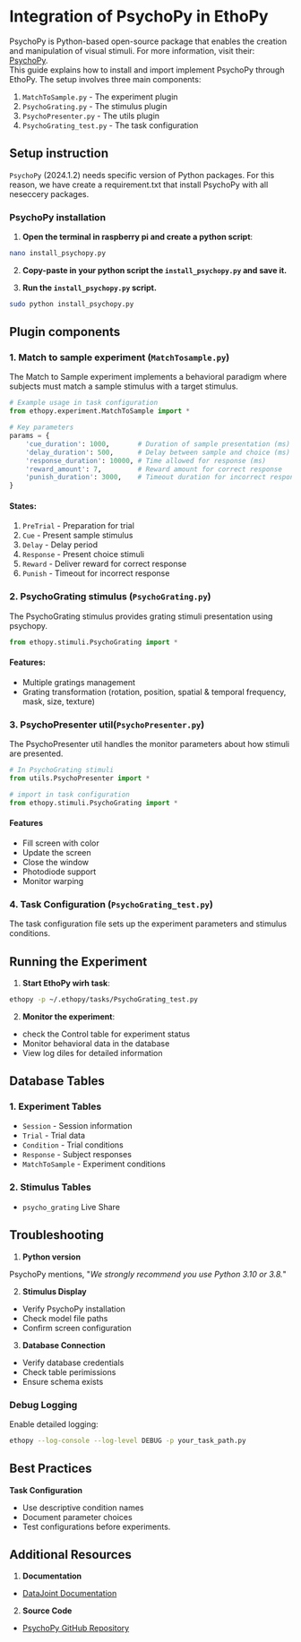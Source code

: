 # Integration of PsychoPy in EthoPy

PsychoPy is Python-based open-source package that enables the creation and manipulation of visual stimuli. For more information, visit their: [PsychoPy](https://www.psychopy.org/). \
This guide explains how to install and import implement PsychoPy through EthoPy. The setup involves three main components:

1. `MatchToSample.py` - The experiment plugin
2. `PsychoGrating.py` - The stimulus plugin
3. `PsychoPresenter.py` - The utils plugin 
4. `PsychoGrating_test.py` - The task configuration



## Setup instruction

`PsychoPy` (2024.1.2) needs specific version of Python packages. For this reason, we have create a requirement.txt that install PsychoPy with all neseccery packages.



### PsychoPy installation

1. **Open the terminal in raspberry pi and create a python script**:

```bash
nano install_psychopy.py
```
 

2. **Copy-paste in your python script the `install_psychopy.py` and save it.**


3. **Run the `install_psychopy.py` script.**

```bash
sudo python install_psychopy.py
```



## Plugin components

### 1. Match to sample experiment (`MatchTosample.py`)
The Match to Sample experiment implements a behavioral paradigm where subjects must match a sample stimulus with a target stimulus. 

```python
# Example usage in task configuration
from ethopy.experiment.MatchToSample import *

# Key parameters
params = {
    'cue_duration': 1000,       # Duration of sample presentation (ms)
    'delay_duration': 500,      # Delay between sample and choice (ms)
    'response_duration': 10000, # Time allowed for response (ms)
    'reward_amount': 7,         # Reward amount for correct response
    'punish_duration': 3000,    # Timeout duration for incorrect response (ms)
}
```



#### States:
1. `PreTrial` - Preparation for trial
2. `Cue` - Present sample stimulus
3. `Delay` - Delay period
4. `Response` - Present choice stimuli
5. `Reward` - Deliver reward for correct response
6. `Punish` - Timeout for incorrect response


### 2. PsychoGrating stimulus (`PsychoGrating.py`)

The PsychoGrating stimulus provides grating stimuli presentation using psychopy.

```python
from ethopy.stimuli.PsychoGrating import *
```

#### Features:
- Multiple gratings management
- Grating transformation (rotation, position, spatial & temporal frequency, mask, size, texture)



### 3. PsychoPresenter util(`PsychoPresenter.py`)

The PsychoPresenter util handles the monitor parameters about how stimuli are presented. 
```python
# In PsychoGrating stimuli
from utils.PsychoPresenter import *

# import in task configuration
from ethopy.stimuli.PsychoGrating import *

```

#### Features
- Fill screen with color
- Update the screen
- Close the window
- Photodiode support
- Monitor warping




### 4. Task Configuration (`PsychoGrating_test.py`)

The task configuration file sets up the experiment parameters and stimulus conditions. 




## Running the Experiment

1. **Start EthoPy wirh task**:

```bash
ethopy -p ~/.ethopy/tasks/PsychoGrating_test.py
```


2. **Monitor the experiment**:
- check the Control table for experiment status
- Monitor behavioral data in the database
- View log diles for detailed information




## Database Tables

### 1. Experiment Tables
- `Session` - Session information
- `Trial` - Trial data
- `Condition` - Trial conditions
- `Response` - Subject responses
- `MatchToSample` - Experiment conditions


### 2. Stimulus Tables
- `psycho_grating` Live Share

## Troubleshooting 

1. **Python version** 

PsychoPy mentions, "_We strongly recommend you use Python 3.10 or 3.8._"

2. **Stimulus Display**
- Verify PsychoPy installation
- Check model file paths
- Confirm screen configuration

3. **Database Connection**
- Verify database credentials
- Check table perimissions
- Ensure schema exists


### Debug Logging

Enable detailed logging:
```bash
ethopy --log-console --log-level DEBUG -p your_task_path.py
```



## Best Practices

**Task Configuration**
- Use descriptive condition names
- Document parameter choices
- Test configurations before experiments. 

## Additional Resources

1. **Documentation**
- [DataJoint Documentation](https://docs.datajoint.org/)

2. **Source Code**
- [PsychoPy GitHub Repository](https://github.com/psychopy/psychopy.git) 

